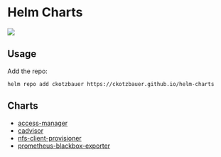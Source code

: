 # Helm Charts

[![](https://github.com/ckotzbauer/helm-charts/workflows/Release%20Charts/badge.svg?branch=main)](https://github.com/ckotzbauer/helm-charts/actions)

[mergify]: https://mergify.io
[mergify-status]: https://img.shields.io/endpoint.svg?url=https://gh.mergify.io/badges/ckotzbauer/helm-charts&style=flat-square

## Usage

Add the repo:

```
helm repo add ckotzbauer https://ckotzbauer.github.io/helm-charts
```

## Charts

- [access-manager](https://github.com/ckotzbauer/helm-charts/tree/main/charts/access-manager)
- [cadvisor](https://github.com/ckotzbauer/helm-charts/tree/main/charts/cadvisor)
- [nfs-client-provisioner](https://github.com/ckotzbauer/helm-charts/tree/main/charts/nfs-client-provisioner)
- [prometheus-blackbox-exporter](https://github.com/ckotzbauer/helm-charts/tree/main/charts/prometheus-blackbox-exporter)
